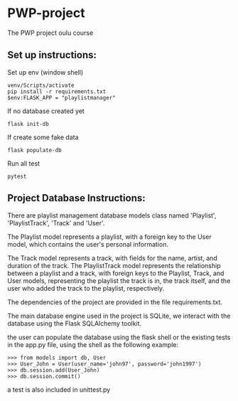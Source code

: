 # PWP-project
 The PWP project oulu course
 
 ## Set up instructions:
 Set up env (window shell)
 ```console
 venv/Scripts/activate
 pip install -r requirements.txt
 $env:FLASK_APP = "playlistmanager"
 ```
 
 If no database created yet
 ```console
 flask init-db
 ```
 If create some fake data
 ```console
 flask populate-db
 ```
 Run all test
 ```console
 pytest
 ```
 
## Project Database Instructions:

There are playlist management database models class named 'Playlist', 'PlaylistTrack', 'Track' and 'User'. 

The Playlist model represents a playlist, with a foreign key to the User model, which contains the user's personal information. 

The Track model represents a track, with fields for the name, artist, and duration of the track. The PlaylistTrack model represents the relationship between a playlist and a track, with foreign keys to the Playlist, Track, and User models, representing the playlist the track is in, the track itself, and the user who added the track to the playlist, respectively. 

The dependencies of the project are provided in the file requirements.txt. 

The main database engine used in the project is SQLite, we interact with the database using the Flask SQLAlchemy toolkit.

the user can populate the database using the flask shell or the existing tests in the app.py file, using the shell as the following example:


```console
>>> from models import db, User
>>> User_John = User(user_name='john97', password='john1997')
>>> db.session.add(User_John)
>>> db.session.commit()
```
 a test is also included in unittest.py

